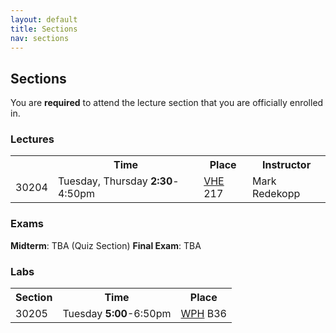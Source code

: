 ```yaml
---
layout: default
title: Sections
nav: sections
---
```


## Sections

You are <strong>required</strong> to attend the lecture section that you are officially enrolled in.

<h3>Lectures</h3>
<table>
<tbody>
<tr>
<th></th>
<th>Time</th>
<th>Place</th>
<th>Instructor</th>
</tr>
<tr>
<td>30204</td>
<td>Tuesday, Thursday <strong>2:30</strong>-4:50pm</td>
<td><a href="http://web-app.usc.edu/maps/?b=VHE">VHE</a> 217</td>
<td>Mark Redekopp</td>
</tr>
</tbody>
</table>
<h3>Exams</h3>
<strong>Midterm</strong>: TBA (Quiz Section)
<strong>Final Exam</strong>: TBA
<h3>Labs</h3>
<table>
<tbody>
<tr>
<th>Section</th>
<th>Time</th>
<th>Place</th>
</tr>
<tr>
<td>30205</td>
<td>Tuesday <strong>5:00</strong>-6:50pm</td>
<td><a href="http://web-app.usc.edu/maps/?b=WPH">WPH</a> B36</td>
</tr>
<tr>
</tbody>
</table>